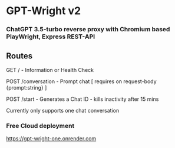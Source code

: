 # GPT-Wright v2

### ChatGPT 3.5-turbo reverse proxy with Chromium based PlayWright, Express REST-API

## Routes

GET / - Information or Health Check

POST /conversation - Prompt chat [ requires on request-body {prompt:string} ]

POST /start - Generates a Chat ID - kills inactivity after 15 mins

Currently only supports one chat conversation

### Free Cloud deployment

https://gpt-wright-one.onrender.com

